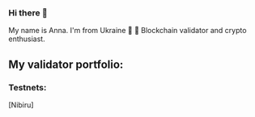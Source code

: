 ### Hi there 👋

My name is Anna. I'm from Ukraine :blue_heart: :yellow_heart:
Blockchain validator and crypto enthusiast. 

## My validator portfolio:

### Testnets:

[Nibiru]
